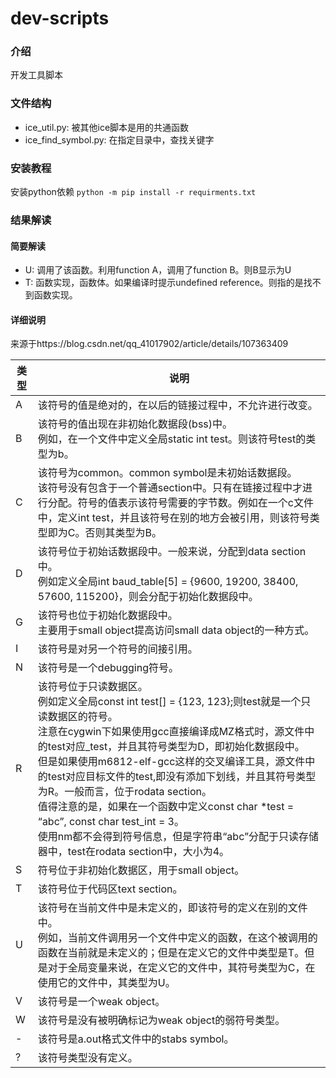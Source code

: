 # dev-scripts

### 介绍
开发工具脚本

### 文件结构

- ice_util.py: 被其他ice脚本是用的共通函数
- ice_find_symbol.py: 在指定目录中，查找关键字

### 安装教程

安装python依赖
`python -m pip install -r requirments.txt`

### 结果解读

#### 简要解读

- U: 调用了该函数。利用function A，调用了function B。则B显示为U
- T: 函数实现，函数体。如果编译时提示undefined reference。则指的是找不到函数实现。

#### 详细说明

来源于https://blog.csdn.net/qq_41017902/article/details/107363409

| 类型 | 说明 | 
| --- | --- |
| A	| 该符号的值是绝对的，在以后的链接过程中，不允许进行改变。 |
| B	| 该符号的值出现在非初始化数据段(bss)中。<br/>例如，在一个文件中定义全局static int test。则该符号test的类型为b。|
| C	| 该符号为common。common symbol是未初始话数据段。<br/>该符号没有包含于一个普通section中。只有在链接过程中才进行分配。符号的值表示该符号需要的字节数。例如在一个c文件中，定义int test，并且该符号在别的地方会被引用，则该符号类型即为C。否则其类型为B。 |
| D	| 该符号位于初始话数据段中。一般来说，分配到data section中。<br/>例如定义全局int baud_table[5] = {9600, 19200, 38400, 57600, 115200}，则会分配于初始化数据段中。 |
| G	| 该符号也位于初始化数据段中。<br/>主要用于small object提高访问small data object的一种方式。 |
| I	| 该符号是对另一个符号的间接引用。 |
| N	| 该符号是一个debugging符号。 |
| R	| 该符号位于只读数据区。<br/>例如定义全局const int test[] = {123, 123};则test就是一个只读数据区的符号。<br/>注意在cygwin下如果使用gcc直接编译成MZ格式时，源文件中的test对应_test，并且其符号类型为D，即初始化数据段中。<br/>但是如果使用m6812-elf-gcc这样的交叉编译工具，源文件中的test对应目标文件的test,即没有添加下划线，并且其符号类型为R。一般而言，位于rodata section。<br/>值得注意的是，如果在一个函数中定义const char *test = “abc”, const char test_int = 3。<br/>使用nm都不会得到符号信息，但是字符串“abc”分配于只读存储器中，test在rodata section中，大小为4。 |
| S	| 符号位于非初始化数据区，用于small object。 |
| T	| 该符号位于代码区text section。 |
| U	| 该符号在当前文件中是未定义的，即该符号的定义在别的文件中。<br/>例如，当前文件调用另一个文件中定义的函数，在这个被调用的函数在当前就是未定义的；但是在定义它的文件中类型是T。但是对于全局变量来说，在定义它的文件中，其符号类型为C，在使用它的文件中，其类型为U。 |
| V	| 该符号是一个weak object。 |
| W	| 该符号是没有被明确标记为weak object的弱符号类型。 |
| -	| 该符号是a.out格式文件中的stabs symbol。 |
| ?	| 该符号类型没有定义。 |

